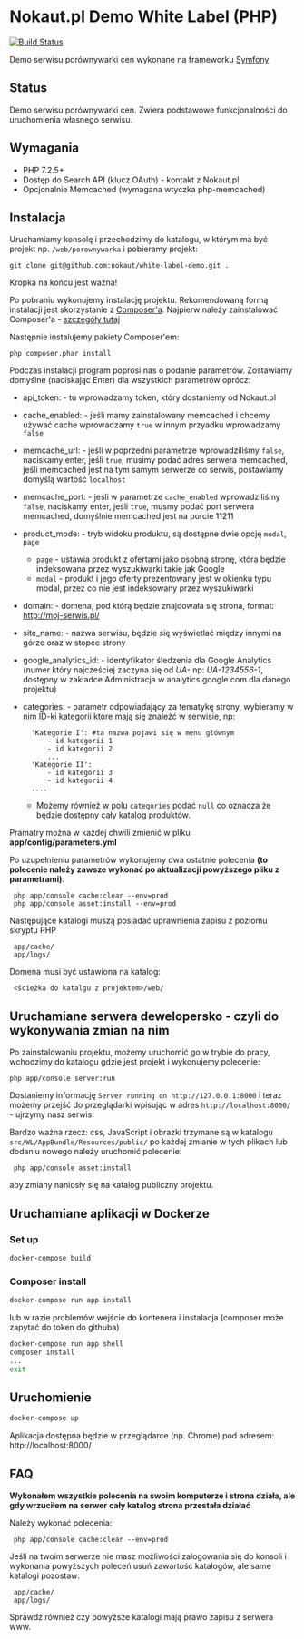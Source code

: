 Nokaut.pl Demo White Label (PHP)
==============================

[![Build Status](https://travis-ci.org/nokaut/white-label-demo.svg?branch=master)](https://travis-ci.org/nokaut/white-label-demo.svg?branch=master)

Demo serwisu porównywarki cen wykonane na frameworku [Symfony](http://symfony.com/)

Status
------

Demo serwisu porównywarki cen. Zwiera podstawowe funkcjonalności do uruchomienia własnego serwisu.

Wymagania
---------

* PHP 7.2.5+
* Dostęp do Search API (klucz OAuth) - kontakt z Nokaut.pl
* Opcjonalnie Memcached (wymagana wtyczka php-memcached)

Instalacja
----------
Uruchamiamy konsolę i przechodzimy do katalogu, w którym ma być projekt np. `/web/porownywarka` i pobieramy projekt:

    git clone git@github.com:nokaut/white-label-demo.git .

Kropka na końcu jest ważna!

Po pobraniu wykonujemy instalację projektu. Rekomendowaną formą instalacji jest skorzystanie z [Composer'a](http://getcomposer.org/).
Najpierw należy zainstalować Composer'a - [szczegóły tutaj](https://getcomposer.org/download/) 

Następnie instalujemy pakiety Composer'em:

    php composer.phar install

Podczas instalacji program poprosi nas o podanie parametrów. Zostawiamy domyślne (naciskając Enter) dla wszystkich parametrów oprócz:

 - api_token: - tu wprowadzamy token, który dostaniemy od Nokaut.pl
 - cache_enabled: - jeśli mamy zainstalowany memcached i chcemy używać cache wprowadzamy `true` w innym przyadku wprowadzamy `false`
 - memcache_url: - jeśli w poprzedni parametrze wprowadziliśmy `false`, naciskamy enter, jeśli `true`, musimy podać adres serwera memcached, jeśli memcached jest na tym samym serwerze co serwis, postawiamy domyślą wartość `localhost`
 - memcache_port: - jeśli w parametrze `cache_enabled` wprowadziliśmy `false`, naciskamy enter, jeśli `true`, musmy podać port serwera memcached, domyślnie memcached jest na porcie 11211
 - product_mode: - tryb widoku produktu, są dostępne dwie opcję `modal`, `page`
    - `page` - ustawia produkt z ofertami jako osobną stronę, która będzie indeksowana przez wyszukiwarki takie jak Google
    - `modal` - produkt i jego oferty prezentowany jest w okienku typu modal, przez co nie jest indeksowany przez wyszukiwarki
 - domain: - domena, pod którą będzie znajdowała się strona, format: http://moj-serwis.pl/
 - site_name: - nazwa serwisu, będzie się wyświetlać między innymi na górze oraz w stopce strony
 - google_analytics_id: - identyfikator śledzenia dla Google Analytics (numer który najcześciej zaczyna się od _UA-_ np: _UA-1234556-1_, dostępny w zakładce Administracja w analytics.google.com dla danego projektu)
 - categories: - parametr odpowiadający za tematykę strony, wybieramy w nim ID-ki kategorii które mają się znaleźć w serwisie, np:

         'Kategorie I': #ta nazwa pojawi się w menu głównym
             - id kategorii 1
             - id kategorii 2
             ...
         'Kategorie II':
             - id kategorii 3
             - id kategorii 4
         ....
    - Możemy również w polu `categories` podać `null` co oznacza że będzie dostępny cały katalog produktów.


Pramatry można w każdej chwili zmienić w pliku  **app/config/parameters.yml**

Po uzupełnieniu parametrów wykonujemy dwa ostatnie polecenia **(to polecenie należy zawsze wykonać po aktualizacji powyższego pliku z parametrami)**.

     php app/console cache:clear --env=prod
     php app/console asset:install --env=prod

 Następujące katalogi muszą posiadać uprawnienia zapisu z poziomu skryptu PHP

     app/cache/
     app/logs/

 Domena musi być ustawiona na katalog:

     <ścieżka do katalgu z projektem>/web/

Uruchamiane serwera dewelopersko - czyli do wykonywania zmian na nim
--------------------------------------------------------------------

Po zainstalowaniu projektu, możemy uruchomić go w trybie do pracy, wchodzimy do katalogu gdzie jest projekt i wykonujemy polecenie:

    php app/console server:run

Dostaniemy informację `Server running on http://127.0.0.1:8000` i teraz możemy przejść do przeglądarki wpisując w adres `http://localhost:8000/` - ujrzymy nasz serwis.

Bardzo ważna rzecz: css, JavaScript i obrazki trzymane są w katalogu `src/WL/AppBundle/Resources/public/` po każdej zmianie w tych plikach lub dodaniu nowego należy uruchomić polecenie:

     php app/console asset:install

aby zmiany naniosły się na katalog publiczny projektu.


Uruchamiane aplikacji w Dockerze
--------------------------------

### Set up

```bash
docker-compose build
```

### Composer install

```bash
docker-compose run app install
```

lub w razie problemów wejście do kontenera i instalacja (composer może zapytać do token do githuba)

```bash
docker-compose run app shell
composer install
...
exit
```

## Uruchomienie

```bash
docker-compose up
```

Aplikacja dostępna będzie w przeglądarce (np. Chrome) pod adresem: http://localhost:8000/


FAQ
---

**Wykonałem wszystkie polecenia na swoim komputerze i strona działa, ale gdy wrzuciłem na serwer cały katalog strona przestała działać**

Należy wykonać polecenia:

     php app/console cache:clear --env=prod

Jeśli na twoim serwerze nie masz możliwości zalogowania się do konsoli i wykonania powyższych poleceń usuń zawartość katalogów, ale same katalogi pozostaw:

     app/cache/
     app/logs/

Sprawdź również czy powyższe katalogi mają prawo zapisu z serwera www.

